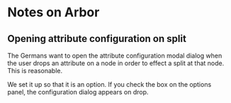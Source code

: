 # Notes on Arbor

## Opening attribute configuration on split

The Germans want to open the attribute configuration modal dialog when the user drops
an attribute on a node in order to effect a split at that node. 
This is reasonable.

We set it up so that it is an option. 
If you check the box on the options panel, the configuration dialog appears on drop.
